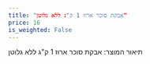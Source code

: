 ```yaml
---
title: "אבקת סוכר ארוז 1 ק"ג ללא גלוטן"
price: 16
is_weighted: False
---
```


תיאור המוצר: אבקת סוכר ארוז 1 ק"ג ללא גלוטן
